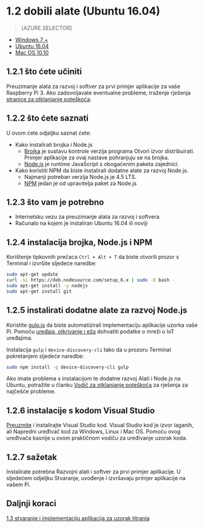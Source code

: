<properties
 pageTitle="Nabavite alate za (Ubuntu 16.04) | Microsoft Azure"
 description="Preuzmite i instalirajte potrebni alati i softver za prvi primjer aplikacije za vaše Pi na Ubuntu."
 services="iot-hub"
 documentationCenter=""
 authors="shizn"
 manager="timlt"
 tags=""
 keywords=""/>

<tags
 ms.service="iot-hub"
 ms.devlang="multiple"
 ms.topic="article"
 ms.tgt_pltfrm="na"
 ms.workload="na"
 ms.date="10/21/2016"
 ms.author="xshi"/>

# <a name="12-get-the-tools-ubuntu-1604"></a>1.2 dobili alate (Ubuntu 16.04)

> [AZURE.SELECTOR]
- [Windows 7 +](iot-hub-raspberry-pi-kit-node-lesson1-get-the-tools-win32.md)
- [Ubuntu 16.04](iot-hub-raspberry-pi-kit-node-lesson1-get-the-tools-ubuntu.md)
- [Mac OS 10.10](iot-hub-raspberry-pi-kit-node-lesson1-get-the-tools-mac.md)

## <a name="121-what-you-will-do"></a>1.2.1 što ćete učiniti

Preuzimanje alata za razvoj i softver za prvi primjer aplikacije za vaše Raspberry Pi 3. Ako zadovoljavate eventualne probleme, traženje rješenja [stranice za otklanjanje poteškoća](iot-hub-raspberry-pi-kit-node-troubleshooting.md).

## <a name="122-what-you-will-learn"></a>1.2.2 što ćete saznati

U ovom ćete odjeljku saznat ćete:

- Kako instalirati brojka i Node.js
  - [Brojka](https://git-scm.com) je sustavu kontrole verzija programa Otvori izvor distribuirati. Primjer aplikacije za ovaj nastave pohranjuju se na brojka.
  - [Node.js](https://nodejs.org/en/) je runtime JavaScript s obogaćenim paketa zajednici.
- Kako koristiti NPM da biste instalirali dodatne alate za razvoj Node.js.
  - Najmanji potreban verzija Node.js je 4.5 LTS.
  - [NPM](https://www.npmjs.com) jedan je od upravitelja paket za Node.js

## <a name="123-what-do-you-need"></a>1.2.3 što vam je potrebno

- Internetsku vezu za preuzimanje alata za razvoj i softvera
- Računalo na kojem je instaliran Ubuntu 16.04 ili noviji 

## <a name="124-install-git-nodejs-and-npm"></a>1.2.4 instalacija brojka, Node.js i NPM

Korištenje tipkovnih prečaca `Ctrl + Alt + T` da biste otvorili prozor s Terminal i izvršite sljedeće naredbe:

```bash
sudo apt-get update
curl -sL https://deb.nodesource.com/setup_6.x | sudo -E bash -
sudo apt-get install -y nodejs
sudo apt-get install git
```

## <a name="125-install-additional-nodejs-development-tools"></a>1.2.5 instalirati dodatne alate za razvoj Node.js

Koristite [gulp.js](http://gulpjs.com) da biste automatizirali implementaciju aplikacije uzorka vaše Pi. Pomoću [uređaja, otkrivanje i eža](https://github.com/Azure/device-discovery-cli) dohvatiti podatke o mreži o IoT uređajima.

Instalacija `gulp` i `device-discovery-cli` tako da u prozoru Terminal pokretanjem sljedeće naredbe:

```bash
sudo npm install -g device-discovery-cli gulp
```

Ako imate problema s instalacijom te dodatne razvoj Alati i Node.js na Ubuntu, potražite u članku [Vodič za otklanjanje poteškoća](iot-hub-raspberry-pi-kit-node-troubleshooting.md) za rješenja za najčešće probleme.

## <a name="126-install-visual-studio-code"></a>1.2.6 instalacije s kodom Visual Studio

[Preuzmite](https://code.visualstudio.com/docs/setup/linux) i instalirajte Visual Studio kod. Visual Studio kod je izvor laganih, ali Napredni uređivač kod za Windows, Linux i Mac OS. Pomoću ovog uređivača kasnije u ovom praktičnom vodiču za uređivanje uzorak koda.

## <a name="127-summary"></a>1.2.7 sažetak

Instalirate potrebna Razvojni alati i softver za prvi primjer aplikacije. U sljedećem odjeljku Stvaranje, uvođenje i izvršavaju primjer aplikacije na vašem Pi.

## <a name="next-steps"></a>Daljnji koraci

[1.3 stvaranje i implementaciju aplikacija za uzorak titranja](iot-hub-raspberry-pi-kit-node-lesson1-deploy-blink-app.md)